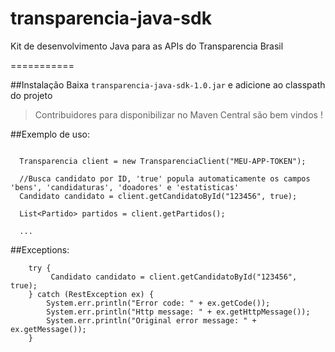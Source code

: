 transparencia-java-sdk
======================

Kit de desenvolvimento Java para as APIs do Transparencia Brasil

===========

##Instalação
Baixa `transparencia-java-sdk-1.0.jar` e adicione ao classpath do projeto

> Contribuidores para disponibilizar no Maven Central são bem vindos !


##Exemplo de uso:

```
  
  Transparencia client = new TransparenciaClient("MEU-APP-TOKEN");
  
  //Busca candidato por ID, 'true' popula automaticamente os campos 'bens', 'candidaturas', 'doadores' e 'estatisticas'
  Candidato candidato = client.getCandidatoById("123456", true);
  
  List<Partido> partidos = client.getPartidos();
  
  ...
```
##Exceptions:
```
	try {
         Candidato candidato = client.getCandidatoById("123456", true);
    } catch (RestException ex) {
        System.err.println("Error code: " + ex.getCode());
        System.err.println("Http message: " + ex.getHttpMessage());
        System.err.println("Original error message: " + ex.getMessage());
    }

```
